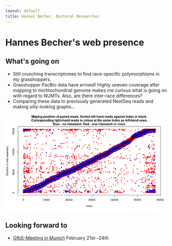 ```yaml
---
layout: default
title: Hannes Becher, Doctoral Researcher
---
```

		
# Hannes Becher's web presence

## What's going on
* Still crunching transcriptomes to find race-specific polymorphisms in my grasshoppers.
* Grasshopper PacBio data have arrived! Highly uneven coverage after mapping to michtochondrial genome makes me curious what is going on with regard to NUMTs. Also, are there inter-race differences?
* Comparing these data to previously generated NextSeq reads and making silly-looking graphs...

![mapping](img/mapping_13.png)

## Looking forward to
* [GfbS-Meeting in Munich](http://www.en.palaeontologie.geowissenschaften.uni-muenchen.de/gfbs2016/index.html) February 21st--24th
